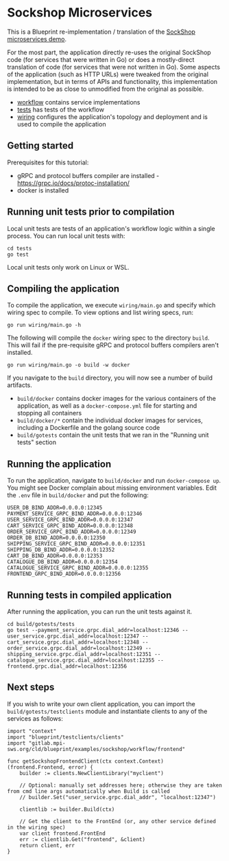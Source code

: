 # Sockshop Microservices

This is a Blueprint re-implementation / translation of the [SockShop microservices demo](https://microservices-demo.github.io).

For the most part, the application directly re-uses the original SockShop code (for services that were written in Go) or does a mostly-direct translation of code (for services that were not written in Go).  Some aspects of the application (such as HTTP URLs) were tweaked from the original implementation, but in terms of APIs and functionality, this implementation is intended to be as close to unmodified from the original as possible.

* [workflow](workflow) contains service implementations
* [tests](tests) has tests of the workflow
* [wiring](wiring) configures the application's topology and deployment and is used to compile the application

## Getting started

Prerequisites for this tutorial: 
 * gRPC and protocol buffers compiler are installed - https://grpc.io/docs/protoc-installation/
 * docker is installed

## Running unit tests prior to compilation

Local unit tests are tests of an application's workflow logic within a single process.  You can run local unit tests with:

```
cd tests
go test
```

Local unit tests only work on Linux or WSL.


## Compiling the application

To compile the application, we execute `wiring/main.go` and specify which wiring spec to compile.  To view options and list wiring specs, run:

```
go run wiring/main.go -h
```

The following will compile the `docker` wiring spec to the directory `build`.  This will fail if the pre-requisite gRPC and protocol buffers compilers aren't installed.

```
go run wiring/main.go -o build -w docker
```

If you navigate to the `build` directory, you will now see a number of build artifacts.
* `build/docker` contains docker images for the various containers of the application, as well as a `docker-compose.yml` file for starting and stopping all containers
* `build/docker/*` contain the individual docker images for services, including a Dockerfile and the golang source code
* `build/gotests` contain the unit tests that we ran in the "Running unit tests" section

## Running the application

To run the application, navigate to `build/docker` and run `docker-compose up`.  You might see Docker complain about missing environment variables.  Edit the `.env` file in `build/docker` and put the following:

```
USER_DB_BIND_ADDR=0.0.0.0:12345
PAYMENT_SERVICE_GRPC_BIND_ADDR=0.0.0.0:12346
USER_SERVICE_GRPC_BIND_ADDR=0.0.0.0:12347
CART_SERVICE_GRPC_BIND_ADDR=0.0.0.0:12348
ORDER_SERVICE_GRPC_BIND_ADDR=0.0.0.0:12349
ORDER_DB_BIND_ADDR=0.0.0.0:12350
SHIPPING_SERVICE_GRPC_BIND_ADDR=0.0.0.0:12351
SHIPPING_DB_BIND_ADDR=0.0.0.0:12352
CART_DB_BIND_ADDR=0.0.0.0:12353
CATALOGUE_DB_BIND_ADDR=0.0.0.0:12354
CATALOGUE_SERVICE_GRPC_BIND_ADDR=0.0.0.0:12355
FRONTEND_GRPC_BIND_ADDR=0.0.0.0:12356
```


## Running tests in compiled application

After running the application, you can run the unit tests against it.

```
cd build/gotests/tests
go test --payment_service.grpc.dial_addr=localhost:12346 --user_service.grpc.dial_addr=localhost:12347 --cart_service.grpc.dial_addr=localhost:12348 --order_service.grpc.dial_addr=localhost:12349 --shipping_service.grpc.dial_addr=localhost:12351 --catalogue_service.grpc.dial_addr=localhost:12355 --frontend.grpc.dial_addr=localhost:12356
```

## Next steps

If you wish to write your own client application, you can import the `build/gotests/testclients` module and instantiate clients to any of the services as follows:

```
import "context"
import "blueprint/testclients/clients"
import "gitlab.mpi-sws.org/cld/blueprint/examples/sockshop/workflow/frontend"

func getSockshopFrontendClient(ctx context.Context) (frontend.Frontend, error) {
    builder := clients.NewClientLibrary("myclient")

    // Optional: manually set addresses here; otherwise they are taken from cmd line args automatically when Build is called
    // builder.Set("user_service.grpc.dial_addr", "localhost:12347")

    clientlib := builder.Build(ctx)

    // Get the client to the FrontEnd (or, any other service defined in the wiring spec)
    var client frontend.FrontEnd
    err := clientlib.Get("frontend", &client)
    return client, err
}
```